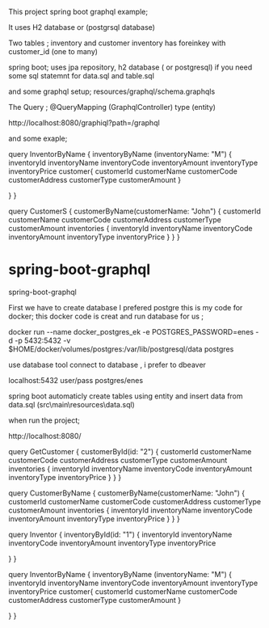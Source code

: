 This project spring boot graphql example;

It uses H2 database or (postgrsql database)

Two tables ; inventory and customer
inventory has foreinkey with customer_id (one to many)

spring boot; uses jpa repository, h2 database ( or postgresql)
if you need some sql statemnt for data.sql and table.sql

and some graphql setup;
resources/graphql/schema.graphqls

The Query ; @QueryMapping (GraphqlController)
type (entity)

http://localhost:8080/graphiql?path=/graphql

and some exaple;

query InventorByName {
  inventoryByName (inventoryName: "M") {
      inventoryId
      inventoryName
      inventoryCode
      inventoryAmount
      inventoryType
      inventoryPrice
    	customer{
            customerId
            customerName
            customerCode
            customerAddress
            customerType
            customerAmount
      }
    
  }
}

query CustomerS {
  customerByName(customerName: "John") {
    customerId
    customerName
    customerCode
    customerAddress
    customerType
    customerAmount
    inventories {
      inventoryId
      inventoryName
      inventoryCode
      inventoryAmount
      inventoryType
      inventoryPrice
    }
  }
}




# spring-boot-graphql
 spring-boot-graphql


First we have to create database
I prefered postgre 
this is my code for docker;
this docker code is creat and run database for us ;

docker run --name docker_postgres_ek -e POSTGRES_PASSWORD=enes -d -p 5432:5432 -v $HOME/docker/volumes/postgres:/var/lib/postgresql/data postgres 

use database tool connect to database , i prefer to dbeaver

localhost:5432 
user/pass postgres/enes

spring boot automaticly create tables using entity and insert data from data.sql (src\main\resources\data.sql)

when run the project;

http://localhost:8080/


query GetCustomer {
  customerById(id: "2") {
    customerId
    customerName
    customerCode
    customerAddress
    customerType
    customerAmount
    inventories {
      inventoryId
      inventoryName
      inventoryCode
      inventoryAmount
      inventoryType
      inventoryPrice
    }
  }
}

query CustomerByName {
  customerByName(customerName: "John") {
    customerId
    customerName
    customerCode
    customerAddress
    customerType
    customerAmount
    inventories {
      inventoryId
      inventoryName
      inventoryCode
      inventoryAmount
      inventoryType
      inventoryPrice
    }
  }
}

query Inventor {
  inventoryById(id: "1") {
      inventoryId
      inventoryName
      inventoryCode
      inventoryAmount
      inventoryType
      inventoryPrice
    
  }
}

query InventorByName {
  inventoryByName (inventoryName: "M") {
      inventoryId
      inventoryName
      inventoryCode
      inventoryAmount
      inventoryType
      inventoryPrice
    	customer{
            customerId
            customerName
            customerCode
            customerAddress
            customerType
            customerAmount
      }
    
  }
}

